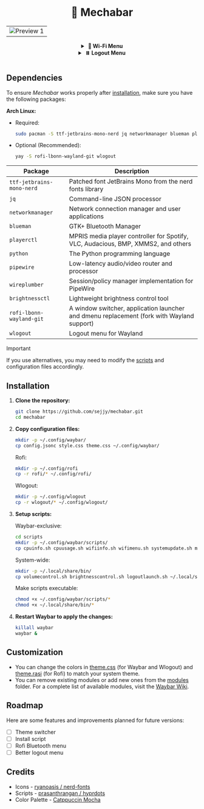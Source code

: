 <h1 align="center" style="border-style: none;">🤖 Mechabar</h1>

<div align="center">
  <table>
    <tr>
      <td><img src="assets/v1.3.2.png" alt="Preview 1" /></td>
    </tr>
  </table>
</div>

<div align="center">
  <details>
    <summary><strong>&nbsp;🛜 Wi-Fi Menu</strong></summary>
    <br />
    <table>
      <tr>
        <td><img src="assets/wifi-1.0.png" alt="Wi-Fi Menu" /></td>
      </tr>
      <tr>
        <td><img src="assets/wifi-1.1.png" alt="Wi-Fi Menu" /></td>
      </tr>
    </table>
  </details>
</div>

<div align="center">
  <details>
    <summary><strong>&nbsp;⏸️ Logout Menu</strong></summary>
    <br />
    <table>
      <tr>
        <td><img src="assets/logout-1.0.png" alt="Logout Menu 1" /></td>
      </tr>
      <tr>
        <td><img src="assets/logout-2.0.png" alt="Logout Menu 2" /></td>
      </tr>
    </table>
  </details>
</div>

#

## Dependencies

To ensure _Mechabar_ works properly after [installation](#installation), make sure you have the following packages:

**Arch Linux:**

- Required:

  ```bash
  sudo pacman -S ttf-jetbrains-mono-nerd jq networkmanager blueman playerctl python pipewire wireplumber brightnessctl
  ```

- Optional (Recommended):

  ```bash
  yay -S rofi-lbonn-wayland-git wlogout
  ```

| Package                   | Description                                                                               |
| ------------------------- | ----------------------------------------------------------------------------------------- |
| `ttf-jetbrains-mono-nerd` | Patched font JetBrains Mono from the nerd fonts library                                   |
| `jq`                      | Command-line JSON processor                                                               |
| `networkmanager`          | Network connection manager and user applications                                          |
| `blueman`                 | GTK+ Bluetooth Manager                                                                    |
| `playerctl`               | MPRIS media player controller for Spotify, VLC, Audacious, BMP, XMMS2, and others         |
| `python`                  | The Python programming language                                                           |
| `pipewire`                | Low-latency audio/video router and processor                                              |
| `wireplumber`             | Session/policy manager implementation for PipeWire                                        |
| `brightnessctl`           | Lightweight brightness control tool                                                       |
| `rofi-lbonn-wayland-git`  | A window switcher, application launcher and dmenu replacement (fork with Wayland support) |
| `wlogout`                 | Logout menu for Wayland                                                                   |

> [!IMPORTANT]
> If you use alternatives, you may need to modify the [scripts](/scripts/) and configuration files accordingly.

## Installation

1. **Clone the repository:**

   ```bash
   git clone https://github.com/sejjy/mechabar.git
   cd mechabar
   ```

2. **Copy configuration files:**

   ```bash
   mkdir -p ~/.config/waybar/
   cp config.jsonc style.css theme.css ~/.config/waybar/
   ```

   Rofi:

   ```bash
   mkdir -p ~/.config/rofi
   cp -r rofi/* ~/.config/rofi/
   ```

   Wlogout:

   ```bash
   mkdir -p ~/.config/wlogout
   cp -r wlogout/* ~/.config/wlogout/
   ```

3. **Setup scripts:**

   Waybar-exclusive:

   ```bash
   cd scripts
   mkdir -p ~/.config/waybar/scripts/
   cp cpuinfo.sh cpuusage.sh wifiinfo.sh wifimenu.sh systemupdate.sh mediaplayer.py ~/.config/waybar/scripts/
   ```

   System-wide:

   ```bash
   mkdir -p ~/.local/share/bin/
   cp volumecontrol.sh brightnesscontrol.sh logoutlaunch.sh ~/.local/share/bin/
   ```

   Make scripts executable:

   ```bash
   chmod +x ~/.config/waybar/scripts/*
   chmod +x ~/.local/share/bin/*
   ```

4. **Restart Waybar to apply the changes:**

   ```bash
   killall waybar
   waybar &
   ```

## Customization

- You can change the colors in [theme.css](/theme.css) (for Waybar and Wlogout) and [theme.rasi](/rofi/theme.rasi) (for Rofi) to match your system theme.
- You can remove existing modules or add new ones from the [modules](/modules/) folder. For a complete list of available modules, visit the [Waybar Wiki](https://github.com/Alexays/Waybar/wiki).

## Roadmap

Here are some features and improvements planned for future versions:

- [ ] Theme switcher
- [ ] Install script
- [ ] Rofi Bluetooth menu
- [ ] Better logout menu

## Credits

- Icons - [ryanoasis / nerd-fonts](https://github.com/ryanoasis/nerd-fonts)
- Scripts - [prasanthrangan / hyprdots](https://github.com/prasanthrangan/hyprdots)
- Color Palette - [Catppuccin Mocha](https://catppuccin.com/palette)
